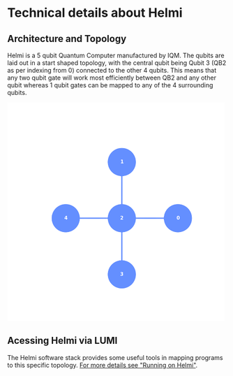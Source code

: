 # Technical details about Helmi

## Architecture and Topology

Helmi is a 5 qubit Quantum Computer manufactured by IQM. The qubits are laid out in a start shaped topology, with the central qubit being Qubit 3 (QB2 as per indexing from 0) connected to the other 4 qubits. This means that any two qubit gate will work most efficiently between QB2 and any other qubit whereas 1 qubit gates can be mapped to any of the 4 surrounding qubits. 

!["Helmi's node mapping"](../img/helmi_mapping.png)


## Acessing Helmi via LUMI




The Helmi software stack provides some useful tools in mapping programs to this specific topology. [For more details see "Running on Helmi"](../running/running-on-helmi/).  






